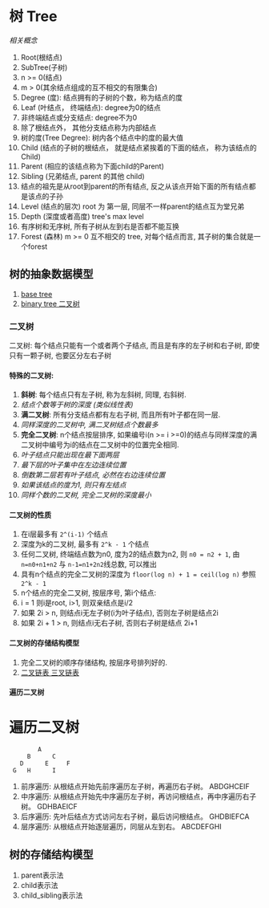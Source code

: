 # 树 Tree
*相关概念*

1. Root(根结点)
1. SubTree(子树)
1. n >= 0(结点)
1. m > 0(其余结点组成的互不相交的有限集合)
1. Degree (度): 结点拥有的子树的个数，称为结点的度
1. Leaf (叶结点， 终端结点): degree为0的结点
1. 非终端结点或分支结点: degree不为0
1. 除了根结点外， 其他分支结点称为内部结点
1. 树的度(Tree Degree): 树内各个结点中的度的最大值
1. Child (结点的子树的根结点， 就是结点紧挨着的下面的结点， 称为该结点的Child)
1. Parent (相应的该结点称为下面child的Parent)
1. Sibling (兄弟结点, parent 的其他 child)
1. 结点的祖先是从root到parent的所有结点, 反之从该点开始下面的所有结点都是该点的子孙
1. Level (结点的层次) root 为 第一层, 同层不一样parent的结点互为堂兄弟
1. Depth (深度或者高度) tree's max level
1. 有序树和无序树, 所有子树从左到右是否都不能互换
1. Forest (森林) m >= 0 互不相交的 tree, 对每个结点而言, 其子树的集合就是一个forest

## 树的抽象数据模型
1. [base tree](https://github.com/sunhuachuang/algorithm-data-structure/blob/master/data-structure/tree/base.py)
2. [binary tree 二叉树](https://github.com/sunhuachuang/algorithm-data-structure/blob/master/data-structure/tree/binary.py)

### 二叉树
二叉树: 每个结点只能有一个或者两个子结点, 而且是有序的左子树和右子树, 即使只有一颗子树, 也要区分左右子树
#### 特殊的二叉树:
1. **斜树**: 每个结点只有左子树, 称为左斜树, 同理, 右斜树.
  1. *结点个数等于树的深度 (类似线性表)*
2. **满二叉树**: 所有分支结点都有左右子树, 而且所有叶子都在同一层.
  1. *同样深度的二叉树中, 满二叉树结点个数最多*
3. **完全二叉树**: n个结点按层排序, 如果编号i(n >= i >=0)的结点与同样深度的满二叉树中编号为i的结点在二叉树中的位置完全相同.
  1. *叶子结点只能出现在最下面两层*
  2. *最下层的叶子集中在左边连续位置*
  3. *倒数第二层若有叶子结点, 必然在右边连续位置*
  4. *如果该结点的度为1, 则只有左结点*
  5. *同样个数的二叉树, 完全二叉树的深度最小*

#### 二叉树的性质
1. 在i层最多有 ```2^(i-1)``` 个结点
1. 深度为k的二叉树, 最多有 ```2^k - 1``` 个结点
1. 任何二叉树, 终端结点数为n0, 度为2的结点数为n2, 则 ```n0 = n2 + 1```, 由 ```n=n0+n1+n2``` 与 ```n-1=n1+2n2```线总数, 可以推出
1. 具有n个结点的完全二叉树的深度为 ```floor(log n) + 1 = ceil(log n)``` 参照```2^k - 1```
1. n个结点的完全二叉树, 按层序号, 第i个结点:
  1. i = 1 则i是root, i>1, 则双亲结点是i/2
  2. 如果 2i > n, 则结点i无左子树(i为叶子结点), 否则左子树是结点2i
  3. 如果 2i + 1 > n, 则结点i无右子树, 否则右子树是结点 2i+1

#### 二叉树的存储结构模型
1. 完全二叉树的顺序存储结构, 按层序号排列好的.
1. [二叉链表 三叉链表](https://github.com/sunhuachuang/algorithm-data-structure/blob/master/data-structure/tree/binary.py)

#### 遍历二叉树
# 遍历二叉树

```
        A
     B      C
   D      E     F
 G   H      I
```

1. 前序遍历: 从根结点开始先前序遍历左子树，再遍历右子树。 ABDGHCEIF
1. 中序遍历: 从根结点开始先中序遍历左子树，再访问根结点，再中序遍历右子树。 GDHBAEICF
1. 后序遍历: 先叶后结点方式访问左右子树，最后访问根结点。 GHDBIEFCA
1. 层序遍历: 从根结点开始逐层遍历，同层从左到右。 ABCDEFGHI

## 树的存储结构模型
1. parent表示法
2. child表示法
3. child_sibling表示法
